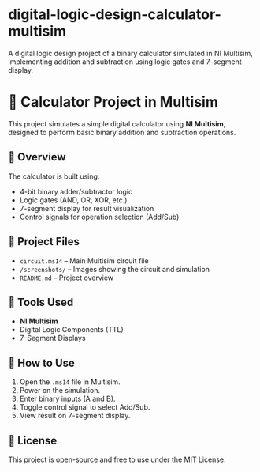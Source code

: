 # digital-logic-design-calculator-multisim
A digital logic design project of a binary calculator simulated in NI Multisim, implementing addition and subtraction using logic gates and 7-segment display.
# 🔢 Calculator Project in Multisim

This project simulates a simple digital calculator using **NI Multisim**, designed to perform basic binary addition and subtraction operations.

## 🧠 Overview

The calculator is built using:
- 4-bit binary adder/subtractor logic
- Logic gates (AND, OR, XOR, etc.)
- 7-segment display for result visualization
- Control signals for operation selection (Add/Sub)

## 📁 Project Files

- `circuit.ms14` – Main Multisim circuit file
- `/screenshots/` – Images showing the circuit and simulation
- `README.md` – Project overview

## 🔧 Tools Used

- **NI Multisim**
- Digital Logic Components (TTL)
- 7-Segment Displays

## 🚀 How to Use

1. Open the `.ms14` file in Multisim.
2. Power on the simulation.
3. Enter binary inputs (A and B).
4. Toggle control signal to select Add/Sub.
5. View result on 7-segment display.


## 📜 License

This project is open-source and free to use under the MIT License.
